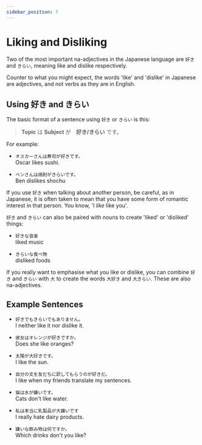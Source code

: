 ```yaml
---
sidebar_position: 7
---
```


# Liking and Disliking

Two of the most important na-adjectives in the Japanese language are ``好き`` and ``きらい``, meaning like and dislike respectively.

Counter to what you might expect, the words 'like' and 'dislike' in Japanese are adjectives, and not verbs as they are in English.

## Using 好き and きらい

The basic format of a sentence using `好き` or `きらい` is this:

> **Topic** は **Subject** が　**好き/きらい** です。

For example:

- ``オスカーさんは寿司が好きです。``  
  Oscar likes sushi.

- ``ベンさんは焼酎がきらいです。``  
  Ben dislikes shochu

If you use `好き` when talking about another person, be careful, as in Japanese, it is often taken to mean that you have some form of romantic interest in that person. You know, 'I *like* like you'.

`好き` and `きらい` can also be paired with nouns to create 'liked' or 'disliked' things:

- ``好きな音楽``  
  liked music

- ``きらいな食べ物``  
  disliked foods

If you really want to emphasise what you like or dislike, you can combine ``好き`` and ``きらい`` with ``大`` to create the words ``大好き`` and ``大きらい``. These are also na-adjectives.

## Example Sentences

- ``好きでもきらいでもありません。``  
  I neither like it nor dislike it.

- ``彼女はオレンジが好きですか。``  
  Does she like oranges?

- ``太陽が大好きです。``  
  I like the sun.

- ``自分の文を友だちに訳してもらうのが好きだ。``  
  I like when my friends translate my sentences.

- ``猫は水が嫌いです。``  
  Cats don't like water.

- ``私は本当に乳製品が大嫌いです``  
  I really hate dairy products.

- ``嫌いな飲み物は何ですか。``  
  Which drinks don't you like?
